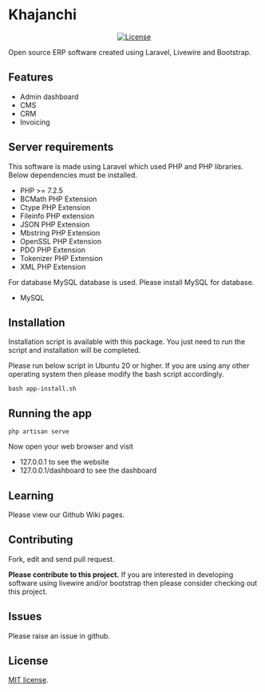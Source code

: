 # Khajanchi

<p align="center">
<a href="https://packagist.org/packages/laravel/framework"><img src="https://poser.pugx.org/laravel/framework/license.svg" alt="License"></a>
</p>

Open source ERP software created using Laravel, Livewire and Bootstrap.

## Features

- Admin dashboard
- CMS
- CRM
- Invoicing

## Server requirements

This software is made using Laravel which used PHP and PHP libraries.
Below dependencies must be installed.

- PHP >= 7.2.5
- BCMath PHP Extension
- Ctype PHP Extension
- Fileinfo PHP extension
- JSON PHP Extension
- Mbstring PHP Extension
- OpenSSL PHP Extension
- PDO PHP Extension
- Tokenizer PHP Extension
- XML PHP Extension

For database MySQL database is used. Please install MySQL for database.

- MySQL 

## Installation

Installation script is available with this package.
You just need to run the script and installation will be completed.

Please run below script in Ubuntu 20 or higher. If you are using any other operating system
then please modify the bash script accordingly.

`bash app-install.sh`

## Running the app

`php artisan serve`

Now open your web browser and visit 
- 127.0.0.1 to see the website
- 127.0.0.1/dashboard to see the dashboard

## Learning

Please view our Github Wiki pages.

## Contributing

Fork, edit and send pull request.

__Please contribute to this project.__ If you are interested in developing
software using livewire and/or bootstrap then please consider
checking out this project. 

## Issues

Please raise an issue in github.

## License

[MIT license](https://opensource.org/licenses/MIT).

